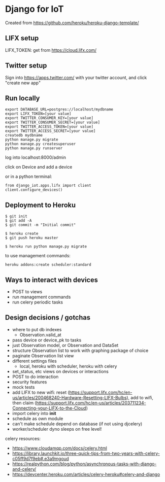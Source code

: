 # Django for IoT

Created from https://github.com/heroku/heroku-django-template/

## LIFX setup

LIFX_TOKEN: get from https://cloud.lifx.com/


## Twitter setup

Sign into https://apps.twitter.com/ with your twitter account, and click "create new app"


## Run locally

```
export DATABASE_URL=postgres://localhost/mydbname
export LIFX_TOKEN=[your value]
export TWITTER_CONSUMER_KEY=[your value]
export TWITTER_CONSUMER_SECRET=[your value]
export TWITTER_ACCESS_TOKEN=[your value]
export TWITTER_ACCESS_SECRET=[your value]
createdb mydbname
python manage.py migrate
python manage.py createsuperuser
python manage.py runserver
```

log into localhost:8000/admin

click on Device and add a device

or in a python terminal:

```
from django_iot.apps.lifx import client
client.configure_devices()
```

## Deployment to Heroku

    $ git init
    $ git add -A
    $ git commit -m "Initial commit"

    $ heroku create
    $ git push heroku master

    $ heroku run python manage.py migrate


to use management commands:
```
heroku addons:create scheduler:standard
```


## Ways to interact with devices

* POST to views
* run management commands
* run celery periodic tasks



## Design decisions / gotchas

* where to put db indexes
	* Observation.valid_at
* pass device or device_pk to tasks
* just Observation model, or Observation and DataSet
* structure Observation list to work with graphing package of choice
* paginate Observation list view
* different settings files
	* local, heroku with scheduler, heroku with celery
* set_status, etc views on devices or interactions
* POST to do interaction
* security features
* mock tests
* add LIFX to new wifi: reset (https://support.lifx.com/hc/en-us/articles/200468240-Hardware-Resetting-LIFX-Bulbs), add to wifi, then claim (https://support.lifx.com/hc/en-us/articles/203711234-Connecting-your-LIFX-to-the-Cloud)
* import celery into __init__
* schedule as own module
* can't make schedule depend on database (if not using djcelery)
* worker/scheduler dyno sleeps on free level!


celery resources:
* https://www.cloudamqp.com/docs/celery.html
* https://library.launchkit.io/three-quick-tips-from-two-years-with-celery-c05ff9d7f9eb#.e3a9mgoud
* https://realpython.com/blog/python/asynchronous-tasks-with-django-and-celery/
* https://devcenter.heroku.com/articles/celery-heroku#celery-and-django
